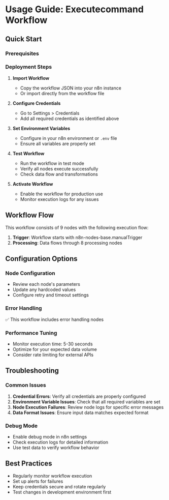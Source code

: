 # Usage Guide: Executecommand Workflow

## Quick Start

### Prerequisites

### Deployment Steps

1. **Import Workflow**
   - Copy the workflow JSON into your n8n instance
   - Or import directly from the workflow file

2. **Configure Credentials**
   - Go to Settings > Credentials
   - Add all required credentials as identified above

3. **Set Environment Variables**
   - Configure in your n8n environment or `.env` file
   - Ensure all variables are properly set

4. **Test Workflow**
   - Run the workflow in test mode
   - Verify all nodes execute successfully
   - Check data flow and transformations

5. **Activate Workflow**
   - Enable the workflow for production use
   - Monitor execution logs for any issues

## Workflow Flow

This workflow consists of 9 nodes with the following execution flow:

1. **Trigger**: Workflow starts with n8n-nodes-base.manualTrigger
2. **Processing**: Data flows through 8 processing nodes

## Configuration Options

### Node Configuration
- Review each node's parameters
- Update any hardcoded values
- Configure retry and timeout settings

### Error Handling
✅ This workflow includes error handling nodes

### Performance Tuning
- Monitor execution time: 5-30 seconds
- Optimize for your expected data volume
- Consider rate limiting for external APIs

## Troubleshooting

### Common Issues
1. **Credential Errors**: Verify all credentials are properly configured
2. **Environment Variable Issues**: Check that all required variables are set
3. **Node Execution Failures**: Review node logs for specific error messages
4. **Data Format Issues**: Ensure input data matches expected format

### Debug Mode
- Enable debug mode in n8n settings
- Check execution logs for detailed information
- Use test data to verify workflow behavior

## Best Practices
- Regularly monitor workflow execution
- Set up alerts for failures
- Keep credentials secure and rotate regularly
- Test changes in development environment first

